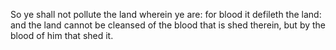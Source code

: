 So ye shall not pollute the land wherein ye are: for blood it defileth the land: and the land cannot be cleansed of the blood that is shed therein, but by the blood of him that shed it.
